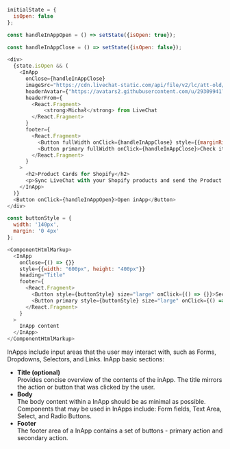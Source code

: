 ```js
initialState = {
  isOpen: false
};

const handleInAppOpen = () => setState({isOpen: true});

const handleInAppClose = () => setState({isOpen: false});

<div>
  {state.isOpen && (
    <InApp
      onClose={handleInAppClose}
      imageSrc="https://cdn.livechat-static.com/api/file/v2/lc/att-old/8656216/fe28d6850106f65c9207f3dcea091099/product-cards-shopify-preview.gif"
      headerAvatar={"https://avatars2.githubusercontent.com/u/29309941?s=88&v=4"}
      headerFrom={
        <React.Fragment>
            <strong>Michał</strong> from LiveChat
        </React.Fragment>
      }
      footer={
        <React.Fragment>
          <Button fullWidth onClick={handleInAppClose} style={{marginRight: '24px'}}>Remind me later</Button>
          <Button primary fullWidth onClick={handleInAppClose}>Check it out!</Button>
        </React.Fragment>  
      }
    >
      <h2>Product Cards for Shopify</h2>
      <p>Sync LiveChat with your Shopify products and send the Product Cards via chat. Save time on searching for links to products and see customers buy more at your store.</p>
    </InApp>
  )}
  <Button onClick={handleInAppOpen}>Open inApp</Button>
</div>
```
```js noeditor
const buttonStyle = {
  width: '140px',
  margin: '0 4px'
};

<ComponentHtmlMarkup>
  <InApp
    onClose={() => {}}
    style={{width: "600px", height: "400px"}}
    heading="Title"
    footer={
      <React.Fragment>
        <Button style={buttonStyle} size="large" onClick={() => {}}>Secondary</Button>
        <Button primary style={buttonStyle} size="large" onClick={() => {}}>Primary</Button>
      </React.Fragment>  
    }
  >
    InApp content
  </InApp>
</ComponentHtmlMarkup>
```

InApps include input areas that the user may interact with, such as Forms, Dropdowns, Selectors, and Links. 
InApp basic sections:
<ul>
  <li>
    <b>Title (optional)</b><br />
    Provides concise overview of the contents of the inApp. The title mirrors the action or button that was clicked by the user.
  </li>
  <li>
    <b>Body</b><br />
    The body content within a InApp should be as minimal as possible. Components that may be used in InApps include: Form fields, Text Area, Select, and Radio Buttons.
  </li>
  <li>
    <b>Footer</b><br />
    The footer area of a InApp contains a set of buttons - primary action and secondary action.
  </li>
</ul>
